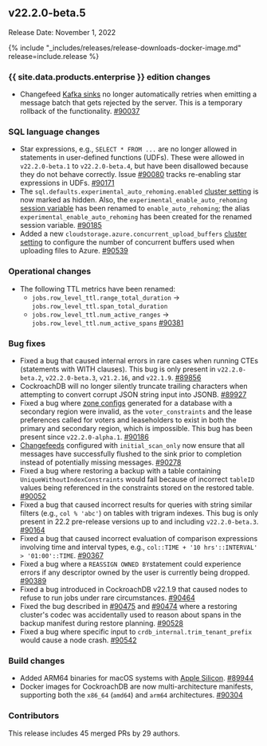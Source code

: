 ## v22.2.0-beta.5

Release Date: November 1, 2022

{% include "_includes/releases/release-downloads-docker-image.md" release=include.release %}

<h3 id="v22-2-0-beta-5-{{-site.data.products.enterprise-}}-edition-changes">{{ site.data.products.enterprise }} edition changes</h3>

- Changefeed [Kafka sinks](https://www.cockroachlabs.com/docs/v22.2/changefeed-sinks#kafka) no longer automatically retries when emitting a message batch that gets rejected by the server. This is a temporary rollback of the functionality. [#90037][#90037]

<h3 id="v22-2-0-beta-5-sql-language-changes">SQL language changes</h3>

- Star expressions, e.g., `SELECT * FROM ...` are no longer allowed in statements in user-defined functions (UDFs). These were allowed in `v22.2.0-beta.1` to `v22.2.0-beta.4`, but have been disallowed because they do not behave correctly. Issue [#90080](https://github.com/cockroachdb/cockroach/issues/90080) tracks re-enabling star expressions in UDFs. [#90171][#90171]
- The `sql.defaults.experimental_auto_rehoming.enabled` [cluster setting](https://www.cockroachlabs.com/docs/v22.2/cluster-settings) is now marked as hidden. Also, the `experimental_enable_auto_rehoming` [session variable](https://www.cockroachlabs.com/docs/v22.2/set-vars) has been renamed to `enable_auto_rehoming`; the alias `experimental_enable_auto_rehoming` has been created for the renamed session variable. [#90185][#90185]
- Added a new `cloudstorage.azure.concurrent_upload_buffers` [cluster setting](https://www.cockroachlabs.com/docs/v22.2/cluster-settings) to configure the number of concurrent buffers used when uploading files to Azure. [#90539][#90539]

<h3 id="v22-2-0-beta-5-operational-changes">Operational changes</h3>

- The following TTL metrics have been renamed:
  - `jobs.row_level_ttl.range_total_duration` -> `jobs.row_level_ttl.span_total_duration`
  - `jobs.row_level_ttl.num_active_ranges` -> `jobs.row_level_ttl.num_active_spans` [#90381][#90381]

<h3 id="v22-2-0-beta-5-bug-fixes">Bug fixes</h3>

- Fixed a bug that caused internal errors in rare cases when running CTEs (statements with WITH clauses). This bug is only present in `v22.2.0-beta.2`, `v22.2.0-beta.3`, `v21.2.16`, and `v22.1.9`. [#89856][#89856]
- CockroachDB will no longer silently truncate trailing characters when attempting to convert corrupt JSON string input into JSONB. [#89927][#89927]
- Fixed a bug where [zone configs](https://www.cockroachlabs.com/docs/v22.2/configure-replication-zones) generated for a database with a secondary region were invalid, as the `voter_constraints` and the lease preferences called for voters and leaseholders to exist in both the primary and secondary region, which is impossible. This bug has been present since `v22.2.0-alpha.1`. [#90186][#90186]
- [Changefeeds](https://www.cockroachlabs.com/docs/v22.2/change-data-capture-overview) configured with `initial_scan_only` now ensure that all messages have successfully flushed to the sink prior to completion instead of potentially missing messages. [#90278][#90278]
- Fixed a bug where restoring a backup with a table containing `UniqueWithoutIndexConstraints` would fail because of incorrect `tableID` values being referenced in the constraints stored on the restored table. [#90052][#90052]
- Fixed a bug that caused incorrect results for queries with string similar filters (e.g., `col % 'abc'`) on tables with trigram indexes. This bug is only present in 22.2 pre-release versions up to and including `v22.2.0-beta.3`. [#90164][#90164]
- Fixed a bug that caused incorrect evaluation of comparison expressions involving time and interval types, e.g., `col::TIME + '10 hrs'::INTERVAL' > '01:00'::TIME`. [#90367][#90367]
- Fixed a bug where a `REASSIGN OWNED BY`statement could experience errors if any descriptor owned by the user is currently being dropped. [#90389][#90389]
- Fixed a bug introduced in CockroachDB v22.1.9 that caused nodes to refuse to run jobs under rare circumstances. [#90464][#90464]
- Fixed the bug described in [#90475](https://github.com/cockroachdb/cockroach/issues/90475) and [#90474](https://github.com/cockroachdb/cockroach/issues/90474) where a restoring cluster's codec was accidentally used to reason about spans in the backup manifest during restore planning. [#90528][#90528]
- Fixed a bug where specific input to `crdb_internal.trim_tenant_prefix` would cause a node crash. [#90542][#90542]

<h3 id="v22-2-0-beta-5-build-changes">Build changes</h3>

- Added ARM64 binaries for macOS systems with [Apple Silicon](https://support.apple.com/HT211814). [#89944][#89944]
- Docker images for CockroachDB are now multi-architecture manifests, supporting both the `x86_64` (`amd64`) and `arm64` architectures. [#90304][#90304]

<h3 id="v22-2-0-beta-5-contributors">Contributors</h3>

This release includes 45 merged PRs by 29 authors.

[#89658]: https://github.com/cockroachdb/cockroach/pull/89658
[#89856]: https://github.com/cockroachdb/cockroach/pull/89856
[#89927]: https://github.com/cockroachdb/cockroach/pull/89927
[#89944]: https://github.com/cockroachdb/cockroach/pull/89944
[#90037]: https://github.com/cockroachdb/cockroach/pull/90037
[#90052]: https://github.com/cockroachdb/cockroach/pull/90052
[#90164]: https://github.com/cockroachdb/cockroach/pull/90164
[#90171]: https://github.com/cockroachdb/cockroach/pull/90171
[#90185]: https://github.com/cockroachdb/cockroach/pull/90185
[#90186]: https://github.com/cockroachdb/cockroach/pull/90186
[#90216]: https://github.com/cockroachdb/cockroach/pull/90216
[#90278]: https://github.com/cockroachdb/cockroach/pull/90278
[#90304]: https://github.com/cockroachdb/cockroach/pull/90304
[#90367]: https://github.com/cockroachdb/cockroach/pull/90367
[#90381]: https://github.com/cockroachdb/cockroach/pull/90381
[#90389]: https://github.com/cockroachdb/cockroach/pull/90389
[#90464]: https://github.com/cockroachdb/cockroach/pull/90464
[#90528]: https://github.com/cockroachdb/cockroach/pull/90528
[#90539]: https://github.com/cockroachdb/cockroach/pull/90539
[#90542]: https://github.com/cockroachdb/cockroach/pull/90542
